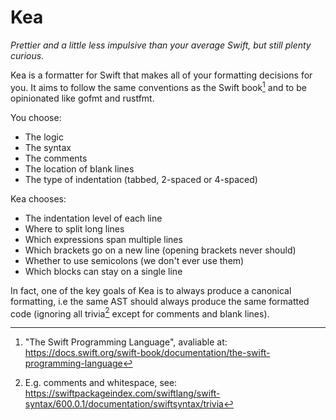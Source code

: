 # Kea

*Prettier and a little less impulsive than your average Swift, but still plenty curious.*

Kea is a formatter for Swift that makes all of your formatting decisions for you. It aims to follow the same conventions as the Swift book[^tspl] and to be opinionated like gofmt and rustfmt.

You choose:

- The logic
- The syntax
- The comments
- The location of blank lines
- The type of indentation (tabbed, 2-spaced or 4-spaced)

Kea chooses:

- The indentation level of each line
- Where to split long lines
- Which expressions span multiple lines
- Which brackets go on a new line (opening brackets never should)
- Whether to use semicolons (we don't ever use them)
- Which blocks can stay on a single line

In fact, one of the key goals of Kea is to always produce a canonical formatting, i.e the same AST should always produce the same formatted code (ignoring all trivia[^trivia] except for comments and blank lines).

[^tspl]: "The Swift Programming Language", avaliable at: https://docs.swift.org/swift-book/documentation/the-swift-programming-language
[^trivia]: E.g. comments and whitespace, see: https://swiftpackageindex.com/swiftlang/swift-syntax/600.0.1/documentation/swiftsyntax/trivia
